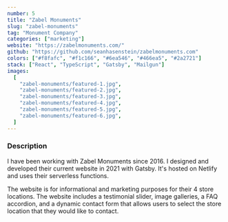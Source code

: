 ```yaml
---
number: 5
title: "Zabel Monuments"
slug: "zabel-monuments"
tag: "Monument Company"
categories: ["marketing"]
website: "https://zabelmonuments.com/"
github: "https://github.com/seanhasenstein/zabelmonuments.com"
colors: ["#f8fafc", "#f1c166", "#6ea546", "#466ea5", "#2a2721"]
stack: ["React", "TypeScript", "Gatsby", "Mailgun"]
images:
  [
    "zabel-monuments/featured-1.jpg",
    "zabel-monuments/featured-2.jpg",
    "zabel-monuments/featured-3.jpg",
    "zabel-monuments/featured-4.jpg",
    "zabel-monuments/featured-5.jpg",
    "zabel-monuments/featured-6.jpg",
  ]
---
```


### Description

I have been working with Zabel Monuments since 2016. I designed and developed their current website in 2021 with Gatsby. It's hosted on Netlify and uses their serverless functions.

The website is for informational and marketing purposes for their 4 store locations. The website includes a testimonial slider, image galleries, a FAQ accordion, and a dynamic contact form that allows users to select the store location that they would like to contact.
